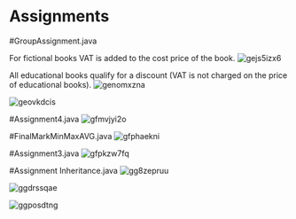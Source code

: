 # Assignments
#GroupAssignment.java

For fictional books VAT is added to the cost price of the book.
![gejs5izx6](https://cloud.githubusercontent.com/assets/26182119/23622707/5f0a40ae-02a8-11e7-9f42-9c314404f13b.png)

All educational books qualify for a discount (VAT is not charged on the price of educational books).
![genomxzna](https://cloud.githubusercontent.com/assets/26182119/23622776/a38e75d8-02a8-11e7-8f08-abf628cca5c0.png)

![geovkdcis](https://cloud.githubusercontent.com/assets/26182119/23622794/b6f5adb2-02a8-11e7-98b8-9acb4ab1119a.png)

#Assignment4.java
![gfmvjyi2o](https://cloud.githubusercontent.com/assets/26182119/23624533/ab9f8b9e-02ae-11e7-97c9-c18396cec0f5.png)

#FinalMarkMinMaxAVG.java
![gfphaekni](https://cloud.githubusercontent.com/assets/26182119/23624544/b84028e0-02ae-11e7-8dbd-c0e8b4c8267e.png)

#Assignment3.java
![gfpkzw7fq](https://cloud.githubusercontent.com/assets/26182119/23625522/239efd5c-02b2-11e7-84bb-1e29e47ee516.png)

#Assignment Inheritance.java
![gg8zepruu](https://cloud.githubusercontent.com/assets/26182119/23625812/22652000-02b3-11e7-91e1-1a71552341df.png)

![ggdrssqae](https://cloud.githubusercontent.com/assets/26182119/23626046/127782c2-02b4-11e7-8b69-9d872e3d66e1.png)

![ggposdtng](https://cloud.githubusercontent.com/assets/26182119/23626729/95ddfe3c-02b6-11e7-85cc-8b453fa5df99.png)
